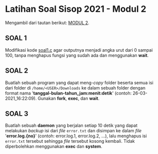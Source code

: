 # Latihan Soal Sisop 2021 - Modul 2

Mengambil dari tautan berikut: [MODUL 2](https://github.com/arsitektur-jaringan-komputer/Modul-Sisop/tree/master/2021/Modul2 "Goto MODUL 2").

## SOAL 1 ##

Modifikasi kode [soal1.c](https://github.com/arsitektur-jaringan-komputer/Modul-Sisop/blob/master/2021/Modul2/soal1.c "Goto soal1.c") agar outputnya menjadi angka urut dari 0 sampai 100, tanpa menghapus fungsi yang sudah ada dan menggunakan <b>wait</b>.

## SOAL 2 ##

Buatlah sebuah program yang dapat meng-<i>copy</i> folder beserta semua isi dari folder di `/home/<USER>/Downloads` ke dalam sebuah folder dengan format nama '<b>tanggal-bulan-tahun_jam:menit:detik</b>' (contoh: 26-03-2021_16:22:09). Gunakan <b>fork</b>, <b>exec</b>, dan <b>wait</b>.

## SOAL 3 ##

Buatlah sebuah <b>daemon</b> yang berjalan setiap 10 detik yang dapat melakukan <i>backup</i> isi dari <i>file</i> `error.txt` dan disimpan ke dalam <i>file</i> '<b>error.log.{no}</b>' (contoh: error.log.1, error.log.2, ...), lalu menghapus isi `error.txt` tersebut sehingga <i>file</i> tersebut kosong kembali. Tidak diperbolehkan menggunakan <b>exec</b> dan <b>system</b>.
